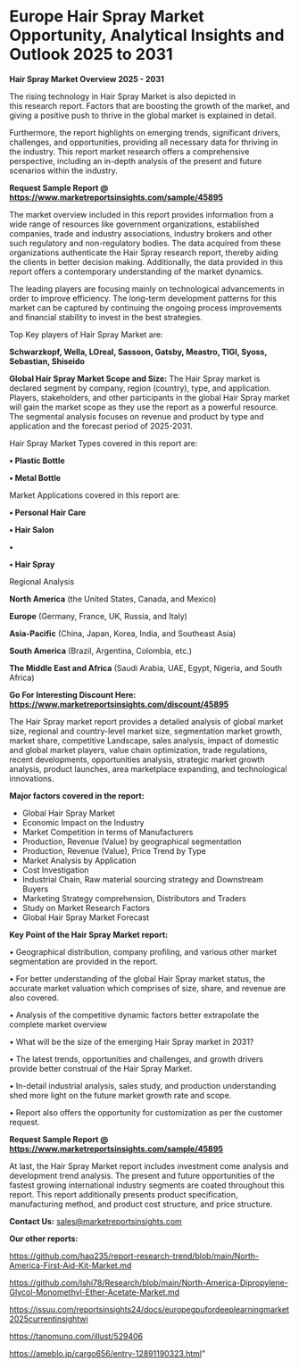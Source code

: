 # Europe Hair Spray Market Opportunity, Analytical Insights and Outlook 2025 to 2031

<Strong> Hair Spray Market Overview 2025 - 2031</strong>

The rising technology in Hair Spray Market is also depicted in this research report. Factors that are boosting the growth of the market, and giving a positive push to thrive in the global market is explained in detail.

Furthermore, the report highlights on emerging trends, significant drivers, challenges, and opportunities, providing all necessary data for thriving in the industry. This report market research offers a comprehensive perspective, including an in-depth analysis of the present and future scenarios within the industry.

<strong>Request Sample Report @ <a href=https://www.marketreportsinsights.com/sample/45895>https://www.marketreportsinsights.com/sample/45895</a></strong>

The market overview included in this report provides information from a wide range of resources like government organizations, established companies, trade and industry associations, industry brokers and other such regulatory and non-regulatory bodies. The data acquired from these organizations authenticate the Hair Spray research report, thereby aiding the clients in better decision making. Additionally, the data provided in this report offers a contemporary understanding of the market dynamics.

The leading players are focusing mainly on technological advancements in order to improve efficiency. The long-term development patterns for this market can be captured by continuing the ongoing process improvements and financial stability to invest in the best strategies.

Top Key players of Hair Spray Market are:

<strong>Schwarzkopf, Wella, LOreal, Sassoon, Gatsby, Meastro, TIGI, Syoss, Sebastian, Shiseido</strong>

<strong><b>Global Hair Spray Market Scope and Size:</b></strong>
The Hair Spray market is declared segment by company, region (country), type, and application. Players, stakeholders, and other participants in the global Hair Spray market will gain the market scope as they use the report as a powerful resource. The segmental analysis focuses on revenue and product by type and application and the forecast period of 2025-2031.

Hair Spray Market Types covered in this report are:

<strong>•  Plastic Bottle

•  Metal Bottle</strong>

Market Applications covered in this report are:

<strong>•  Personal Hair Care

•  Hair Salon

•  

•  Hair Spray</strong> 

Regional Analysis

<strong>North America</strong> (the United States, Canada, and Mexico)

<strong>Europe</strong> (Germany, France, UK, Russia, and Italy)

<strong>Asia-Pacific</strong> (China, Japan, Korea, India, and Southeast Asia)

<strong>South America</strong> (Brazil, Argentina, Colombia, etc.)

<strong>The Middle East and Africa</strong> (Saudi Arabia, UAE, Egypt, Nigeria, and South Africa)

<strong>Go For Interesting Discount Here: <a href=https://www.marketreportsinsights.com/discount/45895>https://www.marketreportsinsights.com/discount/45895</a></strong>

The Hair Spray market report provides a detailed analysis of global market size, regional and country-level market size, segmentation market growth, market share, competitive Landscape, sales analysis, impact of domestic and global market players, value chain optimization, trade regulations, recent developments, opportunities analysis, strategic market growth analysis, product launches, area marketplace expanding, and technological innovations.

<strong><b>Major factors covered in the report:</b></strong>
<ul>
  <li>Global Hair Spray Market </li>
  <li>Economic Impact on the Industry</li>
  <li>Market Competition in terms of Manufacturers</li>
  <li>Production, Revenue (Value) by geographical segmentation</li>
  <li>Production, Revenue (Value), Price Trend by Type</li>
  <li>Market Analysis by Application</li>
  <li>Cost Investigation</li>
  <li>Industrial Chain, Raw material sourcing strategy and Downstream Buyers</li>
  <li>Marketing Strategy comprehension, Distributors and Traders</li>
  <li>Study on Market Research Factors</li>
  <li>Global Hair Spray Market Forecast</li>
</ul>

<strong><b>Key Point of the Hair Spray Market report:</b></strong>

• Geographical distribution, company profiling, and various other market segmentation are provided in the report.

• For better understanding of the global Hair Spray market status, the accurate market valuation which comprises of size, share, and revenue are also covered.

• Analysis of the competitive dynamic factors better extrapolate the complete market overview

• What will be the size of the emerging Hair Spray market in 2031?

• The latest trends, opportunities and challenges, and growth drivers provide better construal of the Hair Spray Market.

• In-detail industrial analysis, sales study, and production understanding shed more light on the future market growth rate and scope.

• Report also offers the opportunity for customization as per the customer request.

<strong>Request Sample Report @ <a href=https://www.marketreportsinsights.com/sample/45895>https://www.marketreportsinsights.com/sample/45895</a></strong>

At last, the Hair Spray Market report includes investment come analysis and development trend analysis. The present and future opportunities of the fastest growing international industry segments are coated throughout this report. This report additionally presents product specification, manufacturing method, and product cost structure, and price structure.

<strong>Contact Us:</strong>
sales@marketreportsinsights.com

<strong>Our other reports:</strong>

<a href=https://github.com/haq235/report-research-trend/blob/main/North-America-First-Aid-Kit-Market.md>https://github.com/haq235/report-research-trend/blob/main/North-America-First-Aid-Kit-Market.md</a>

<a href=https://github.com/Ishi78/Research/blob/main/North-America-Dipropylene-Glycol-Monomethyl-Ether-Acetate-Market.md>https://github.com/Ishi78/Research/blob/main/North-America-Dipropylene-Glycol-Monomethyl-Ether-Acetate-Market.md</a>

<a href=https://issuu.com/reportsinsights24/docs/europegpufordeeplearningmarket2025currentinsightwi>https://issuu.com/reportsinsights24/docs/europegpufordeeplearningmarket2025currentinsightwi</a>

<a href=https://tanomuno.com/illust/529406>https://tanomuno.com/illust/529406</a>

<a href=https://ameblo.jp/cargo656/entry-12891190323.html>https://ameblo.jp/cargo656/entry-12891190323.html</a>"
